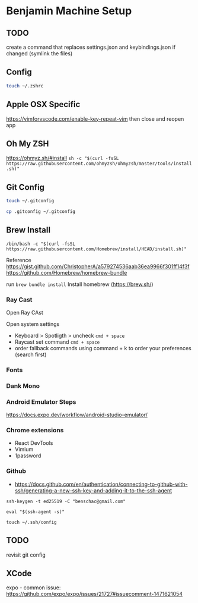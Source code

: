 # Benjamin Machine Setup

## TODO

create a command that replaces settings.json and keybindings.json if changed (symlink the files)

## Config

```bash
touch ~/.zshrc
```

## Apple OSX Specific

https://vimforvscode.com/enable-key-repeat-vim
then close and reopen app

## Oh My ZSH

https://ohmyz.sh/#install
`sh -c "$(curl -fsSL https://raw.githubusercontent.com/ohmyzsh/ohmyzsh/master/tools/install.sh)"`

## Git Config

```bash
touch ~/.gitconfig
```

```bash
cp .gitconfig ~/.gitconfig
```

## Brew Install

`/bin/bash -c "$(curl -fsSL https://raw.githubusercontent.com/Homebrew/install/HEAD/install.sh)"`

Reference
https://gist.github.com/ChristopherA/a579274536aab36ea9966f301ff14f3f
https://github.com/Homebrew/homebrew-bundle

run `brew bundle install`
Install homebrew (https://brew.sh/)

### Ray Cast

Open Ray CAst

Open system settings

- Keyboard > Spotligth > uncheck `cmd + space`
- Raycast set command `cmd + space`
- order fallback commands using command + k to order your preferences (search first)

### Fonts

### Dank Mono

### Android Emulator Steps

https://docs.expo.dev/workflow/android-studio-emulator/

### Chrome extensions

- React DevTools
- Vimium
- 1password

### Github

- https://docs.github.com/en/authentication/connecting-to-github-with-ssh/generating-a-new-ssh-key-and-adding-it-to-the-ssh-agent

`ssh-keygen -t ed25519 -C "benschac@gmail.com"`

`eval "$(ssh-agent -s)"`

`touch ~/.ssh/config`

## TODO

revisit git config

## XCode

expo - common issue: https://github.com/expo/expo/issues/21727#issuecomment-1471621054
